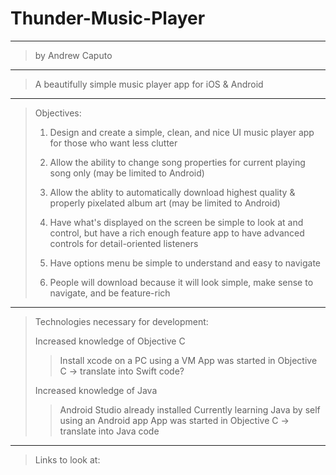 # Thunder-Music-Player
----------------------
> by Andrew Caputo
----------------------
> A beautifully simple music player app for iOS & Android
----------------------
> Objectives:
>
> 1) Design and create a simple, clean, and nice UI music player app for those who want less clutter
>
> 2) Allow the ability to change song properties for current playing song only (may be limited to Android)
>
> 3) Allow the ablity to automatically download highest quality & properly pixelated album art (may be limited to Android)
>
> 4) Have what's displayed on the screen be simple to look at and control, but have a rich enough feature app to have advanced controls for detail-oriented listeners
>
> 5) Have options menu be simple to understand and easy to navigate
>
> 6) People will download because it will look simple, make sense to navigate, and be feature-rich
----------------------
> Technologies necessary for development:
>
> Increased knowledge of Objective C
>> Install xcode on a PC using a VM
>> App was started in Objective C -> translate into Swift code?
>
> Increased knowledge of Java
>> Android Studio already installed
>> Currently learning Java by self using an Android app
>> App was started in Objective C -> translate into Java code
----------------------
> Links to look at:
